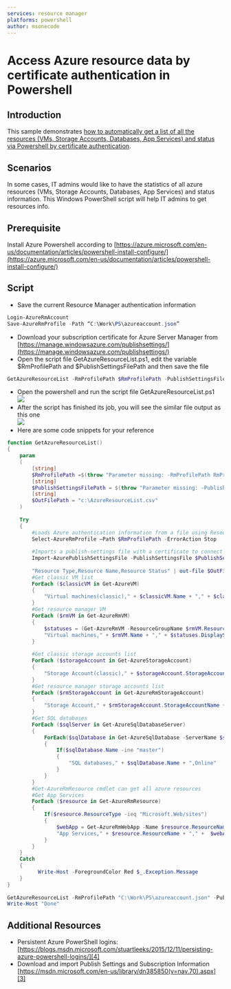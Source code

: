 ```yaml
---
services: resource manager
platforms: powershell
author: msonecode
---
```


# Access Azure resource data by certificate authentication in Powershell

## Introduction
This sample demonstrates [how to automatically get a list of all the resources (VMs, Storage Accounts, Databases, App Services) and status via Powershell by certificate authentication](https://gallery.technet.microsoft.com/Access-Azure-resource-data-ca9cc9f7). 

## Scenarios
In some cases, IT admins would like to have the statistics of all azure resources (VMs, Storage Accounts, Databases, App Services) and status information. This Windows PowerShell script will help IT admins to get resources info.

## Prerequisite 
Install Azure Powershell according to [https://azure.microsoft.com/en-us/documentation/articles/powershell-install-configure/](https://azure.microsoft.com/en-us/documentation/articles/powershell-install-configure/)

## Script
- Save the current Resource Manager authentication information  
```ps1
Login-AzureRmAccount 
Save-AzureRmProfile -Path “C:\Work\PS\azureaccount.json”
```
- Download your subscription certificate for Azure Server Manager from [https://manage.windowsazure.com/publishsettings/](https://manage.windowsazure.com/publishsettings/)
- Open the script file GetAzureResourceList.ps1, edit the variable $RmProfilePath and $PublishSettingsFilePath and then save the file  
```ps1
GetAzureResourceList -RmProfilePath $RmProfilePath -PublishSettingsFilePath $PublishSettingsFilePath
```
- Open the powershell and run the script file GetAzureResourceList.ps1  
![][1]  
- After the script has finished its job, you will see the similar file output as this one  
![][2]
- Here are some code snippets for your reference 
```ps1
function GetAzureResourceList() 
{ 
    param 
    ( 
        [string] 
        $RmProfilePath =$(throw "Parameter missing: -RmProfilePath RmProfilePath"),  
        [string] 
        $PublishSettingsFilePath = $(throw "Parameter missing: -PublishSettingsFilePath PublishSettingsFilePath"), 
        [string] 
        $OutFilePath = "c:\AzureResourceList.csv" 
    ) 
      
    Try 
    { 
        #Loads Azure authentication information from a file using Resource Manager.https://portal.azure.com 
        Select-AzureRmProfile –Path $RmProfilePath -ErrorAction Stop 
 
        #Imports a publish-settings file with a certificate to connect to your Windows Azure account using Server Manager.https://manage.windowsazure.com/publishsettings/ 
        Import-AzurePublishSettingsFile -PublishSettingsFile $PublishSettingsFilePath -ErrorAction Stop 
 
        "Resource Type,Resource Name,Resource Status" | out-file $OutFilePath -encoding ascii -append 
        #Get classic VM list 
        ForEach ($classicVM in Get-AzureVM)  
        { 
            "Virtual machines(classic)," + $classicVM.Name + "," + $classicVM.Status | out-file $OutFilePath -encoding ascii -append 
        } 
        #Get resource manager VM  
        ForEach ($rmVM in Get-AzureRmVM)  
        { 
            $statuses = (Get-AzureRmVM -ResourceGroupName $rmVM.ResourceGroupName -Name $rmVM.Name -Status).Statuses  
            "Virtual machines," + $rmVM.Name + "," + $statuses.DisplayStatus | out-file $OutFilePath -encoding ascii -append 
        } 
 
        #Get classic storage accounts list 
        ForEach ($storageAccount in Get-AzureStorageAccount)  
        { 
            "Storage Account(classic)," + $storageAccount.StorageAccountName + ",Available" | out-file $OutFilePath -encoding ascii -append 
        } 
        #Get resource manager storage accounts list 
        ForEach ($rmStorageAccount in Get-AzureRmStorageAccount)  
        { 
            "Storage Account," + $rmStorageAccount.StorageAccountName + "," +  $rmStorageAccount.StatusOfPrimary | out-file $OutFilePath -encoding ascii -append 
        } 
        #Get SQL databases 
        ForEach ($sqlServer in Get-AzureSqlDatabaseServer)  
        { 
            ForEach($sqlDatabase in Get-AzureSqlDatabase -ServerName $sqlServer.ServerName) 
            { 
                If($sqlDatabase.Name -ine "master") 
                { 
                    "SQL databases," + $sqlDatabase.Name + ",Online"  | out-file $OutFilePath -encoding ascii -append 
                } 
            } 
        }     
        #Get-AzureRmResource cmdlet can get all azure resources 
        #Get App Services 
        ForEach ($resource in Get-AzureRmResource)  
        { 
            If($resource.ResourceType -ieq "Microsoft.Web/sites") 
            { 
                $webApp = Get-AzureRmWebApp -Name $resource.ResourceName 
                "App Services," + $resource.ResourceName + "," +  $webApp.State | out-file $OutFilePath -encoding ascii -append 
            } 
        }         
    } 
    Catch 
    {         
          Write-Host -ForegroundColor Red $_.Exception.Message 
    } 
} 
 
GetAzureResourceList -RmProfilePath "C:\Work\PS\azureaccount.json" -PublishSettingsFilePath "C:\Work\AzureCredentials\Visual Studio Ultimate with MSDN-8-2-2016-credentials.publishsettings" 
Write-Host "Done"
```

## Additional Resources 

- Persistent Azure PowerShell logins: [https://blogs.msdn.microsoft.com/stuartleeks/2015/12/11/persisting-azure-powershell-logins/][4]
- Download and import Publish Settings and Subscription Information [https://msdn.microsoft.com/en-us/library/dn385850(v=nav.70).aspx][3]

[1]: images/1.png
[2]: images/2.png
[3]: https://msdn.microsoft.com/en-us/library/dn385850(v=nav.70).aspx
[4]: https://blogs.msdn.microsoft.com/stuartleeks/2015/12/11/persisting-azure-powershell-logins/
